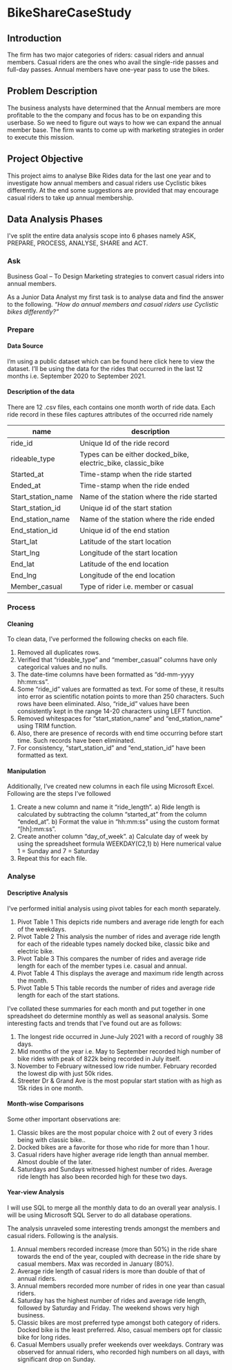 # BikeShareCaseStudy
## Introduction
The firm has two major categories of riders: casual riders and annual members. Casual riders are the ones who avail the single-ride passes and full-day passes. Annual members have one-year pass to use the bikes. 

## Problem Description 
The business analysts have determined that the Annual members are more profitable to the the company and focus has to be on expanding this userbase. So we need to figure out ways to how we can expand the annual member base. The firm wants to come up with marketing strategies in order to execute this mission.

## Project Objective
This project aims to analyse Bike Rides data for the last one year and to investigate how annual members and casual riders use Cyclistic bikes differently. At the end some suggestions are provided that may encourage casual riders to take up annual membership.

## Data Analysis Phases
I've split the entire data analysis scope into 6 phases namely ASK, PREPARE, PROCESS, ANALYSE, SHARE and ACT.

### Ask
Business Goal – To Design  Marketing strategies to convert casual riders into annual members.

As a Junior Data Analyst my first task is to analyse data and find the answer to the following.
*“How do annual members and casual riders use Cyclistic bikes differently?”*

### Prepare

#### Data Source
I’m using a public dataset which can be found here click here to view the dataset.
I’ll be using the data for the rides that occurred in the last 12 months i.e. September 2020 to September 2021.

#### Description of the data
There are 12 .csv files, each contains one month worth of ride data. Each ride record in these files captures attributes of the occurred ride namely

|name|description|
|---- |----|
|ride_id           |Unique Id of the ride record   
|rideable_type	   |Types can be either docked_bike, electric_bike, classic_bike |
|Started_at	       |Time-stamp when the ride started      |
|Ended_at	         |Time-stamp when the ride ended        |
|Start_station_name	|Name of the station where the ride started |
|Start_station_id |	Unique id of the start station |
|End_station_name	|Name of the station where the ride ended|
|End_station_id	|Unique id of the end station|
|Start_lat	|Latitude of the start location|
|Start_lng	|Longitude of the start location|
|End_lat	|Latitude of the end location|
|End_lng	|Longitude of the end location|
|Member_casual	|Type of rider i.e. member or casual|

### Process

#### Cleaning
To clean data, I’ve performed the following checks on each file.
1.	Removed all duplicates rows.
2.	Verified that “rideable_type” and “member_casual” columns have only categorical values and no nulls.
3.	The date-time columns have been formatted as “dd-mm-yyyy hh:mm:ss”.
4.	Some “ride_id” values are formatted as text. For some of these, it results into error as scientific notation points to more than 250 characters. Such rows have been eliminated. Also, “ride_id” values have been consistently kept in the range 14-20 characters using LEFT function.
5.	Removed whitespaces for “start_station_name” and “end_station_name” using TRIM function.
6.	Also, there are presence of records with end time occurring before start time. Such records have been eliminated.
7.	For consistency, “start_station_id” and “end_station_id” have been formatted as text.

#### Manipulation
Additionally, I’ve created new columns in each file using Microsoft Excel. Following are the steps I’ve followed
1)	Create a new column and name it “ride_length”.
a)	Ride length is calculated by subtracting the column “started_at” from the column “ended_at”. 
b)	Format the value in “hh:mm:ss” using the custom format “[hh]:mm:ss”.
2)	Create another column “day_of_week”.
a)	Calculate day of week by using the spreadsheet formula WEEKDAY(C2,1)
b)	Here numerical value 1 = Sunday and 7 = Saturday
3)	Repeat this for each file.

### Analyse
#### Descriptive Analysis
I’ve performed initial analysis using pivot tables for each month separately.
1)	Pivot Table 1
This depicts ride numbers and average ride length for each of the weekdays.
2)	Pivot Table 2
This analysis the number of rides and average ride length for each of the rideable types namely docked bike, classic bike and electric bike.
3)	Pivot Table 3
This compares the number of rides and average ride length for each of the member types i.e. casual and annual.
4)	Pivot Table 4
This displays the average and maximum ride length across the month.
5)	Pivot Table 5
This table records the number of rides and average ride length for each of the start stations.

I’ve collated these summaries for each month and put together in one spreadsheet do determine monthly as well as seasonal analysis.
Some interesting facts and trends that I’ve found out are as follows:
1)	The longest ride occurred in June-July 2021 with a record of roughly 38 days.
2)	Mid months of the year i.e. May to September recorded high number of bike rides with peak of 822k being recorded in July itself.
3)	November to February witnessed low ride number. February recorded the lowest dip with just 50k rides.
4)	Streeter Dr & Grand Ave is the most popular start station with as high as 15k rides in one month.

#### Month-wise Comparisons
Some other important observations are:

1)	Classic bikes are the most popular choice with 2 out of every 3 rides being with classic bike..
2)	Docked bikes are a favorite for those who ride for more than 1 hour.
3)	Casual riders have higher average ride length than annual member. Almost double of the later.
4)	Saturdays and Sundays witnessed highest number of rides. Average ride length has also been recorded high for these two days.

#### Year-view Analysis
I will use SQL to merge all the monthly data to do an overall year analysis. I will be using Microsoft SQL Server to do all database operations.

The analysis unraveled some interesting trends amongst the members and casual riders. Following is the analysis.

1)	Annual members recorded increase (more than 50%) in the ride share towards the end of the year, coupled with decrease in the ride share by casual members.  Max was recorded in January (80%).
2)	Average ride length of casual riders is more than double of that of annual riders.
3)	Annual members recorded more number of rides in one year than casual riders.
4)	Saturday has the highest number of rides and average ride length, followed by Saturday and Friday. The weekend shows very high business.
5)	Classic bikes are most preferred type amongst both category of riders. Docked bike is the least preferred. Also, casual members opt for classic bike for long rides.
6)	Casual Members usually prefer weekends over weekdays. Contrary was observed for annual riders, who recorded high numbers on all days, with significant drop on Sunday.






























